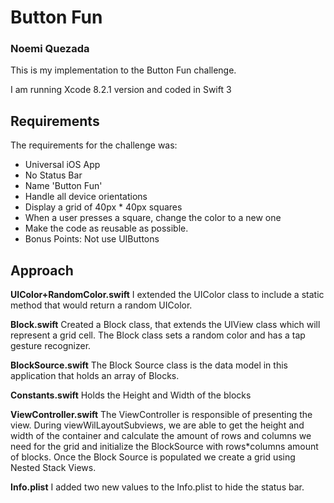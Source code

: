 # Button Fun
### Noemi Quezada
This is my implementation to the Button Fun challenge. 

I am running Xcode 8.2.1 version and coded in Swift 3

## Requirements
The requirements for the challenge was: 
* Universal iOS App
* No Status Bar
* Name 'Button Fun'
* Handle all device orientations
* Display a grid of 40px * 40px squares
* When a user presses a square, change the color to a new one
* Make the code as reusable as possible.
* Bonus Points: Not use UIButtons


## Approach
**UIColor+RandomColor.swift**
I extended the UIColor class to include a static method that would return a random UIColor.

**Block.swift**
Created a Block class, that extends the UIView class which will represent a grid cell. The Block class sets a random color and has a tap gesture recognizer. 

**BlockSource.swift**
The Block Source class is the data model in this application that holds an array of Blocks.

**Constants.swift**
Holds the Height and Width of the blocks

**ViewController.swift**
The ViewController is responsible of presenting the view. During viewWilLayoutSubviews, we are able to get the height and width of the container and calculate the amount of rows and columns we need for the grid and initialize the BlockSource with rows*columns amount of blocks. Once the Block Source is populated we create a grid using Nested Stack Views. 

**Info.plist**
I added two new values to the Info.plist to hide the status bar. 
